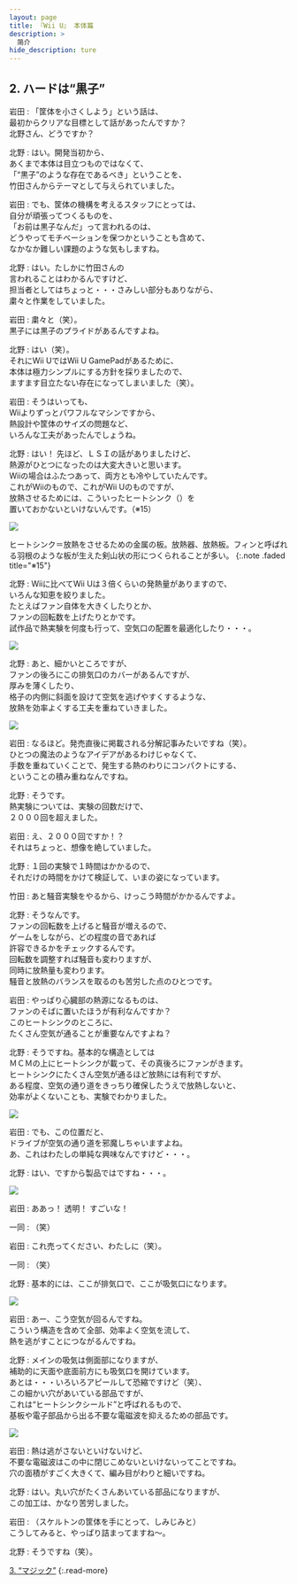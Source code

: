 ```yaml
---
layout: page
title: 『Wii U』 本体篇
description: >
  简介
hide_description: ture
---
```


## 2. ハードは“黒子”

岩田
: 「筐体を小さくしよう」という話は、<br>最初からクリアな目標として話があったんですか？<br>北野さん、どうですか？

北野
: はい。開発当初から、<br>あくまで本体は目立つものではなくて、<br>「“黒子”のような存在であるべき」ということを、<br>竹田さんからテーマとして与えられていました。

岩田
: でも、筐体の機構を考えるスタッフにとっては、<br>自分が頑張ってつくるものを、<br>「お前は黒子なんだ」って言われるのは、<br>どうやってモチベーションを保つかということも含めて、<br>なかなか難しい課題のような気もしますね。

北野
: はい。たしかに竹田さんの<br>言われることはわかるんですけど、<br>担当者としてはちょっと・・・さみしい部分もありながら、<br>粛々と作業をしていました。

岩田
: 粛々と（笑）。<br>黒子には黒子のプライドがあるんですよね。

北野
: はい（笑）。<br>それにWii UではWii U GamePadがあるために、<br>本体は極力シンプルにする方針を採りましたので、<br>ますます目立たない存在になってしまいました（笑）。

岩田
: そうはいっても、<br>Wiiよりずっとパワフルなマシンですから、<br>熱設計や筐体のサイズの問題など、<br>いろんな工夫があったんでしょうね。

北野
: はい！ 先ほど、ＬＳＩの話がありましたけど、<br>熱源がひとつになったのは大変大きいと思います。<br>Wiiの場合はふたつあって、両方とも冷やしていたんです。<br>これがWiiのもので、これがWii Uのものですが、<br>放熱させるためには、こういったヒートシンク（）を<br>置いておかないといけないんです。（※15）

<img src="img/slide005.jpg"/>

ヒートシンク＝放熱をさせるための金属の板。放熱器、放熱板。フィンと呼ばれる羽根のような板が生えた剣山状の形につくられることが多い。
{:.note .faded title="※15"}

北野
: Wiiに比べてWii Uは３倍くらいの発熱量がありますので、<br>いろんな知恵を絞りました。<br>たとえばファン自体を大きくしたりとか、<br>ファンの回転数を上げたりとかです。<br>試作品で熱実験を何度も行って、空気口の配置を最適化したり・・・。

<img src="img/slide006.jpg"/>

北野
: あと、細かいところですが、<br>ファンの後ろにこの排気口のカバーがあるんですが、<br>厚みを薄くしたり、<br>格子の内側に斜面を設けて空気を逃げやすくするような、<br>放熱を効率よくする工夫を重ねていきました。

<img src="img/slide007.jpg"/>

岩田
: なるほど。発売直後に掲載される分解記事みたいですね（笑）。<br>ひとつの魔法のようなアイデアがあるわけじゃなくて、<br>手数を重ねていくことで、発生する熱のわりにコンパクトにする、<br>ということの積み重ねなんですね。

北野
: そうです。<br>熱実験については、実験の回数だけで、<br>２０００回を超えました。

岩田
: え、２０００回ですか！？<br>それはちょっと、想像を絶していました。

北野
: １回の実験で１時間はかかるので、<br>それだけの時間をかけて検証して、いまの姿になっています。

竹田
: あと騒音実験をやるから、けっこう時間がかかるんですよ。

北野
: そうなんです。<br>ファンの回転数を上げると騒音が増えるので、<br>ゲームをしながら、どの程度の音であれば<br>許容できるかをチェックするんです。<br>回転数を調整すれば騒音も変わりますが、<br>同時に放熱量も変わります。<br>騒音と放熱のバランスを取るのも苦労した点のひとつです。

岩田
: やっぱり心臓部の熱源になるものは、<br>ファンのそばに置いたほうが有利なんですか？<br>このヒートシンクのところに、<br>たくさん空気が通ることが重要なんですよね？

北野
: そうですね。基本的な構造としては<br>ＭＣＭの上にヒートシンクが載って、その真後ろにファンがきます。<br>ヒートシンクにたくさん空気が通るほど放熱には有利ですが、<br>ある程度、空気の通り道をきっちり確保したうえで放熱しないと、<br>効率がよくないことも、実験でわかりました。

<img src="img/slide008.jpg"/>

岩田
: でも、この位置だと、<br>ドライブが空気の通り道を邪魔しちゃいますよね。<br>あ、これはわたしの単純な興味なんですけど・・・。

北野
: はい、ですから製品ではですね・・・。

<img src="img/slide009.jpg"/>

岩田
: ああっ！ 透明！ すごいな！

一同
: （笑）

岩田
: これ売ってください、わたしに（笑）。

一同
: （笑）

北野
: 基本的には、ここが排気口で、ここが吸気口になります。

<img src="img/slide010.jpg"/>

岩田
: あー、こう空気が回るんですね。<br>こういう構造を含めて全部、効率よく空気を流して、<br>熱を逃がすことにつながるんですね。

北野
: メインの吸気は側面部になりますが、<br>補助的に天面や底面前方にも吸気口を開けています。<br>あとは・・・いろいろアピールして恐縮ですけど（笑）、<br>この細かい穴があいている部品ですが、<br>これは“ヒートシンクシールド”と呼ばれるもので、<br>基板や電子部品から出る不要な電磁波を抑えるための部品です。

<img src="img/slide011.jpg"/>

岩田
: 熱は逃がさないといけないけど、<br>不要な電磁波はこの中に閉じこめないといけないってことですね。<br>穴の面積がすごく大きくて、編み目がわりと細いですね。

北野
: はい。丸い穴がたくさんあいている部品になりますが、<br>この加工は、かなり苦労しました。

岩田
: （スケルトンの筐体を手にとって、しみじみと）<br>こうしてみると、やっぱり詰まってますね～。

北野
: そうですね（笑）。


[3. “マジック”](3.md)
{:.read-more}